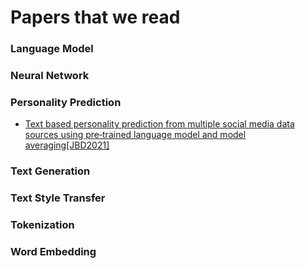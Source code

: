 # Papers that we read

### Language Model

### Neural Network

### Personality Prediction

- [Text based personality prediction from multiple social media data sources using pre‑trained language model and model averaging[JBD2021]](https://github.com/DAILAB-CBNU/Papers/blob/main/Personlity_Prediction/Text%20based%20personality%20prediction%20from%20multiple%20social%20media%20data%20sources%20using%20pre%E2%80%91trained%20language%20model%20and%20model%20averaging.md)

### Text Generation

### Text Style Transfer

### Tokenization

### Word Embedding
